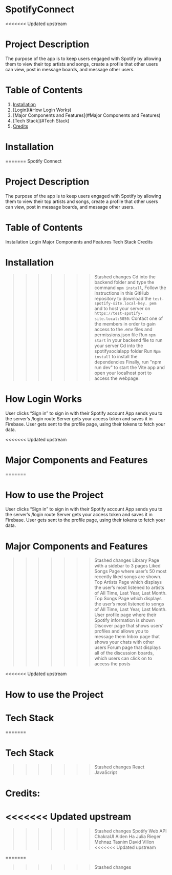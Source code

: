 # SpotifyConnect

<<<<<<< Updated upstream
# Project Description
The purpose of the app is to keep users engaged with Spotify by allowing them to view their top artists and songs, create a profile that other users can view, post in message boards, and message other users. 

# Table of Contents
1. [Installation](#Installation)
2. [Login](#How Login Works)
3. [Major Components and Features](#Major Components and Features)
4. [Tech Stack](#Tech Stack)
5. [Credits](#Credits)

# Installation 
=======
Spotify Connect

# Project Description

The purpose of the app is to keep users engaged with Spotify by allowing them to view their top artists and songs, create a profile that other users can view, post in message boards, and message other users. 

# Table of Contents

Installation
Login
Major Components and Features
Tech Stack
Credits

# Installation 

>>>>>>> Stashed changes
Cd into the backend folder and type the command `npm install`, 
Follow the instructions in this GitHub repository to download the `test-spotify-site.local-key. pem ` and to host your server on `https://test-spotify-site.local:5050`: 
Contact one of the members in order to gain access to the .env files and permissions.json file
Run `npm start` in your backend file to run your server
Cd into the spotifysocialapp folder
Run `Npm install` to install the dependencies
Finally, run "npm run dev" to start the Vite app and open your localhost port to access the webpage.
# How Login Works
User clicks “Sign in” to sign in with their Spotify account
App sends you to the server’s /login route
Server gets your access token and saves it in Firebase.
User gets sent to the profile page, using their tokens to fetch your data.

<<<<<<< Updated upstream
# Major Components and Features
=======
# How to use the Project

User clicks “Sign in” to sign in with their Spotify account
App sends you to the server’s /login route
Server gets your access token and saves it in Firebase.
User gets sent to the profile page, using their tokens to fetch your data.

# Major Components and Features

>>>>>>> Stashed changes
Library Page with a sidebar to 3 pages
Liked Songs Page where user’s 50 most recently liked songs are shown. 
Top Artists Page which displays the user’s most listened to artists of All Time, Last Year, Last Month. 
Top Songs Page which displays the user’s most listened to songs of All Time, Last Year, Last Month. 
User profile page where their Spotify information is shown
Discover page that shows users' profiles and allows you to message them
Inbox page that shows your chats with other users
Forum page that displays all of the discussion boards, which users can click on to access the posts

<<<<<<< Updated upstream
# How to use the Project


# Tech Stack
=======

# Tech Stack

>>>>>>> Stashed changes
React
JavaScript

# Credits:
<<<<<<< Updated upstream
=======

>>>>>>> Stashed changes
Spotify Web API
ChakraUI
Aiden Ha
Julia Rieger
Mehnaz Tasnim
David Villon
<<<<<<< Updated upstream

=======
>>>>>>> Stashed changes
